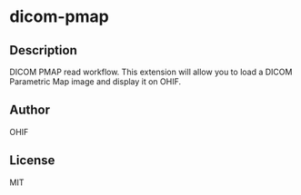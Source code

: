 # dicom-pmap
## Description

DICOM PMAP read workflow. This extension will allow you to load a DICOM Parametric
Map image and display it on OHIF.

## Author

OHIF

## License
MIT
